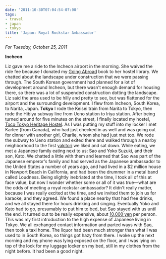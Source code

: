 ```yaml
---
date: '2011-10-30T07:04:54-07:00'
tags:
- travel
- japan
- tokyo
title: 'Japan: Royal Rockstar Ambassador'
---
```


*For Tuesday, October 25, 2011*

**Incheon**

Liz gave me a ride to the Incheon airport in the morning. She waived the ride fee because I donated my [Going Abroad](http://www.amazon.com/Going-Abroad-Bathroom-Survival-Guide/dp/1892147033/ref=sr_1_1?ie=UTF8&qid;=1319981866&sr;=8-1) book to her hostel library. We chatted about the landscape under construction that we were passing through. The South Korean government had planned for a lot of development around Incheon, but there wasn't enough demand for housing there, so there was a lot of suspended construction dotting the landscape. Liz said the area used to be hilly and pretty to see, but was flattened for the airport and the surrounding development. I flew from Incheon, South Korea, to Narita, Japan. **Tokyo** I rode the Keisei train from Narita to Tokyo, then rode the Hibiya subway line from Ueno station to Iriya station. After being turned around for five minutes on the street, I finally located my hostel, [Toco Tokyo Heritage Hostel](http://www.hostelworld.com/hosteldetails.php/Toco-Tokyo-Heritage-Hostel/Tokyo/46418). As I was putting my stuff into my locker I met Karlee (from Canada), who had just checked in as well and was going out for dinner with another girl, Charlie, whom she had just met too. We rode the subway to Ueno station and exited there and walked through a nearby neighborhood to the first [yakitori](http://en.wikipedia.org/wiki/Yakitori) we liked and sat down. While eating, we met a Japanese family eating next to us: Sao and Yoko Suzuki, and their son, Kato. We chatted a little with them and learned that Sao was part of the Japanese emperor's family and had served as the Japanese ambassador to the United States a number of years ago, and had lived in a $2 million house in Newport Beach in California, and had been the drummer in a metal band called Loudness. Being slightly inebriated at the time, I took all of this at face value, but now I wonder whether some or all of it was true—what are the odds of meeting a royal rockstar ambassador? It didn't really matter, because I was really excited at the time, and we invited them to join us for karaoke, and they agreed. We found a place nearby that had free drinks, and we all stayed there for hours drinking and singing. Eventually Yoko and Kato had to go, presumably to put him to bed, but Sao stayed with us until the end. It turned out to be really expensive, about [10,000 yen](http://www.google.com/search?client=safari&rls;=en&q;=10000+yen+in+usd&ie;=UTF-8&oe;=UTF-8) per person. This was my first introduction to the high expense of Japanese living in Tokyo. We all exchanged contact information and parted ways with Sao, then took a taxi home. The liquor had been much stronger than what I was used to in South Korea, so things got hazy from there. I woke up the next morning and my phone was lying exposed on the floor, and I was lying on top of the lock for my luggage locker on my bed, still in my clothes from the night before. It had been a good night.
